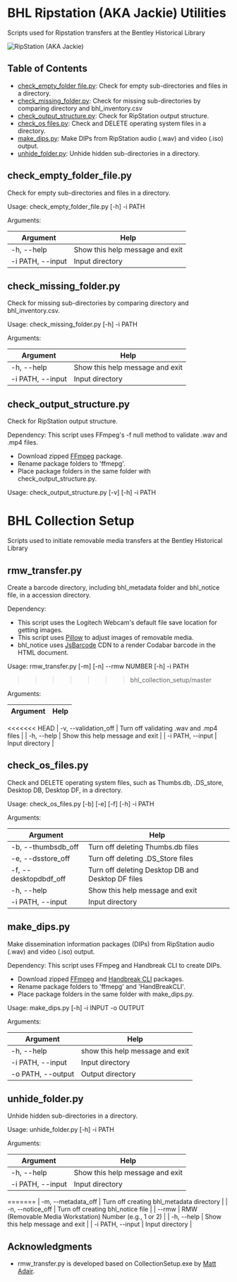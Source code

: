 # BHL Ripstation (AKA Jackie) Utilities
Scripts used for Ripstation transfers at the Bentley Historical Library

![RipStation (AKA Jackie)](https://lh6.googleusercontent.com/1xcmHUrp4zAYeWjZuXk0liNkbZZB7jKz0xFvkuDUHSq0ydCT9Ga3sbNIkhFCtdgWrjCsDowgDOyXaDuDs4ey8cTbckZlmipm7kmbd6nTDynFvO9hJSEq74HXgDqbPjckHsp_ivxW)

## Table of Contents
- [check_empty_folder file.py](https://github.com/bentley-historical-library/bhl_ripstation_utils#check_empty_folder_filepy): Check for empty sub-directories and files in a directory.
- [check_missing_folder.py](https://github.com/bentley-historical-library/bhl_ripstation_utils#check_missing_folderpy): Check for missing sub-directories by comparing directory and bhl_inventory.csv
- [check_output_structure.py](https://github.com/bentley-historical-library/bhl_ripstation_utils#check_folder_structurepy): Check for RipStation output structure.
- [check_os files.py](https://github.com/bentley-historical-library/bhl_ripstation_utils#check_os_filespy): Check and DELETE operating system files in a directory.
- [make_dips.py](https://github.com/bentley-historical-library/bhl_ripstation_utils#make_dipspy): Make DIPs from RipStation audio (.wav) and video (.iso) output.
- [unhide_folder.py](https://github.com/bentley-historical-library/bhl_ripstation_utils#unhide_folderpy): Unhide hidden sub-directories in a directory.

## check_empty_folder_file.py
Check for empty sub-directories and files in a directory.

Usage: check_empty_folder_file.py [-h] -i PATH

Arguments:

| Argument | Help |
| --- | --- |
| -h, --help | Show this help message and exit |
| -i PATH, --input | Input directory |

## check_missing_folder.py
Check for missing sub-directories by comparing directory and bhl_inventory.csv.

Usage: check_missing_folder.py [-h] -i PATH

Arguments:

| Argument | Help |
| --- | --- |
| -h, --help | Show this help message and exit |
| -i PATH, --input | Input directory |

## check_output_structure.py
Check for RipStation output structure.

Dependency:
This script uses FFmpeg's -f null method to validate .wav and .mp4 files. 

- Download zipped [FFmpeg](https://www.ffmpeg.org/download.html) package.
- Rename package folders to 'ffmepg'.
- Place package folders in the same folder with check_output_structure.py.

Usage: check_output_structure.py [-v] [-h] -i PATH

# BHL Collection Setup
Scripts used to initiate removable media transfers at the Bentley Historical Library

## rmw_transfer.py
Create a barcode directory, including bhl_metadata folder and bhl_notice file, in a accession directory.

Dependency: 
- This script uses the Logitech Webcam's default file save location for getting images. 
- This script uses [Pillow](https://github.com/python-pillow/Pillow) to adjust images of removable media. 
- bhl_notice uses [JsBarcode](https://github.com/lindell/JsBarcode) CDN to a render Codabar barcode in the HTML document.  

Usage: rmw_transfer.py [-m] [-n] --rmw NUMBER [-h] -i PATH
>>>>>>> bhl_collection_setup/master

Arguments:

| Argument | Help |
| --- | --- |
<<<<<<< HEAD
| -v, --validation_off | Turn off validating .wav and .mp4 files |
| -h, --help | Show this help message and exit |
| -i PATH, --input | Input directory |

## check_os_files.py
Check and DELETE operating system files, such as Thumbs.db, .DS_store, Desktop DB, Desktop DF, in a directory.

Usage: check_os_files.py [-b] [-e] [-f] [-h] -i PATH

Arguments:

| Argument | Help |
| --- | --- |
| -b, --thumbsdb_off | Turn off deleting Thumbs.db files |
| -e, --dsstore_off | Turn off deleting .DS_Store files |
| -f, --desktopdbdf_off | Turn off deleting Desktop DB and Desktop DF files |
| -h, --help | Show this help message and exit |
| -i PATH, --input | Input directory |

## make_dips.py
Make dissemination information packages (DIPs) from RipStation audio (.wav) and video (.iso) output. 

Dependency:
This script uses FFmpeg and Handbreak CLI to create DIPs. 

- Download zipped [FFmpeg](https://www.ffmpeg.org/download.html) and [Handbreak CLI](https://handbrake.fr/downloads2.php) packages.
- Rename package folders to 'ffmepg' and 'HandBreakCLI'.
- Place package folders in the same folder with make_dips.py.

Usage: make_dips.py [-h] -i INPUT -o OUTPUT

Arguments:

| Argument | Help |
| --- | --- |
| -h, --help | show this help message and exit |
| -i PATH, --input | Input directory |
| -o PATH, --output | Output directory |

## unhide_folder.py
Unhide hidden sub-directories in a directory.

Usage: unhide_folder.py [-h] -i PATH

Arguments:

| Argument | Help |
| --- | --- |
| -h, --help | Show this help message and exit |
| -i PATH, --input | Input directory |
=======
| -m, --metadata_off | Turn off creating bhl_metadata directory |
| -n, --notice_off | Turn off creating bhl_notice file |
| --rmw | RMW (Removable Media Workstation) Number (e.g., 1 or 2) |
| -h, --help | Show this help message and exit |
| -i PATH, --input | Input directory |

## Acknowledgments
- rmw_transfer.py is developed based on CollectionSetup.exe by [Matt Adair](mailto:mladair@umich.edu).